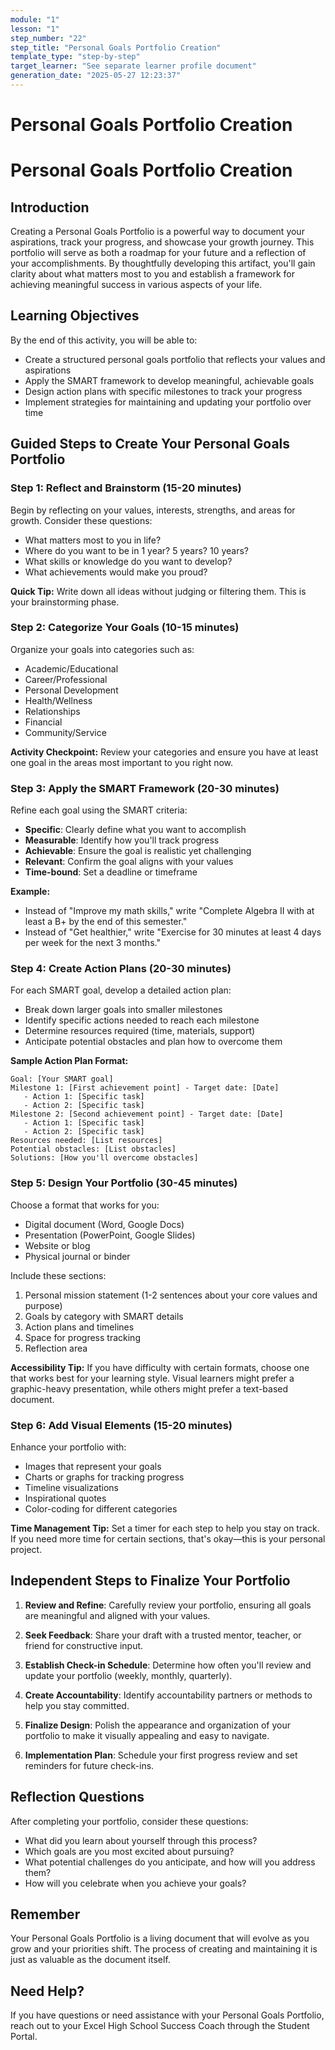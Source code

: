 ```yaml
---
module: "1"
lesson: "1"
step_number: "22"
step_title: "Personal Goals Portfolio Creation"
template_type: "step-by-step"
target_learner: "See separate learner profile document"
generation_date: "2025-05-27 12:23:37"
---
```


# Personal Goals Portfolio Creation

# Personal Goals Portfolio Creation

## Introduction
Creating a Personal Goals Portfolio is a powerful way to document your aspirations, track your progress, and showcase your growth journey. This portfolio will serve as both a roadmap for your future and a reflection of your accomplishments. By thoughtfully developing this artifact, you'll gain clarity about what matters most to you and establish a framework for achieving meaningful success in various aspects of your life.

## Learning Objectives
By the end of this activity, you will be able to:
- Create a structured personal goals portfolio that reflects your values and aspirations
- Apply the SMART framework to develop meaningful, achievable goals
- Design action plans with specific milestones to track your progress
- Implement strategies for maintaining and updating your portfolio over time

## Guided Steps to Create Your Personal Goals Portfolio

### Step 1: Reflect and Brainstorm (15-20 minutes)
Begin by reflecting on your values, interests, strengths, and areas for growth. Consider these questions:
- What matters most to you in life?
- Where do you want to be in 1 year? 5 years? 10 years?
- What skills or knowledge do you want to develop?
- What achievements would make you proud?

**Quick Tip:** Write down all ideas without judging or filtering them. This is your brainstorming phase.

### Step 2: Categorize Your Goals (10-15 minutes)
Organize your goals into categories such as:
- Academic/Educational
- Career/Professional
- Personal Development
- Health/Wellness
- Relationships
- Financial
- Community/Service

**Activity Checkpoint:** Review your categories and ensure you have at least one goal in the areas most important to you right now.

### Step 3: Apply the SMART Framework (20-30 minutes)
Refine each goal using the SMART criteria:
- **Specific**: Clearly define what you want to accomplish
- **Measurable**: Identify how you'll track progress
- **Achievable**: Ensure the goal is realistic yet challenging
- **Relevant**: Confirm the goal aligns with your values
- **Time-bound**: Set a deadline or timeframe

**Example:** 
- Instead of "Improve my math skills," write "Complete Algebra II with at least a B+ by the end of this semester."
- Instead of "Get healthier," write "Exercise for 30 minutes at least 4 days per week for the next 3 months."

### Step 4: Create Action Plans (20-30 minutes)
For each SMART goal, develop a detailed action plan:
- Break down larger goals into smaller milestones
- Identify specific actions needed to reach each milestone
- Determine resources required (time, materials, support)
- Anticipate potential obstacles and plan how to overcome them

**Sample Action Plan Format:**
```
Goal: [Your SMART goal]
Milestone 1: [First achievement point] - Target date: [Date]
   - Action 1: [Specific task]
   - Action 2: [Specific task]
Milestone 2: [Second achievement point] - Target date: [Date]
   - Action 1: [Specific task]
   - Action 2: [Specific task]
Resources needed: [List resources]
Potential obstacles: [List obstacles]
Solutions: [How you'll overcome obstacles]
```

### Step 5: Design Your Portfolio (30-45 minutes)
Choose a format that works for you:
- Digital document (Word, Google Docs)
- Presentation (PowerPoint, Google Slides)
- Website or blog
- Physical journal or binder

Include these sections:
1. Personal mission statement (1-2 sentences about your core values and purpose)
2. Goals by category with SMART details
3. Action plans and timelines
4. Space for progress tracking
5. Reflection area

**Accessibility Tip:** If you have difficulty with certain formats, choose one that works best for your learning style. Visual learners might prefer a graphic-heavy presentation, while others might prefer a text-based document.

### Step 6: Add Visual Elements (15-20 minutes)
Enhance your portfolio with:
- Images that represent your goals
- Charts or graphs for tracking progress
- Timeline visualizations
- Inspirational quotes
- Color-coding for different categories

**Time Management Tip:** Set a timer for each step to help you stay on track. If you need more time for certain sections, that's okay—this is your personal project.

## Independent Steps to Finalize Your Portfolio

1. **Review and Refine**: Carefully review your portfolio, ensuring all goals are meaningful and aligned with your values.

2. **Seek Feedback**: Share your draft with a trusted mentor, teacher, or friend for constructive input.

3. **Establish Check-in Schedule**: Determine how often you'll review and update your portfolio (weekly, monthly, quarterly).

4. **Create Accountability**: Identify accountability partners or methods to help you stay committed.

5. **Finalize Design**: Polish the appearance and organization of your portfolio to make it visually appealing and easy to navigate.

6. **Implementation Plan**: Schedule your first progress review and set reminders for future check-ins.

## Reflection Questions
After completing your portfolio, consider these questions:
- What did you learn about yourself through this process?
- Which goals are you most excited about pursuing?
- What potential challenges do you anticipate, and how will you address them?
- How will you celebrate when you achieve your goals?

## Remember
Your Personal Goals Portfolio is a living document that will evolve as you grow and your priorities shift. The process of creating and maintaining it is just as valuable as the document itself.

## Need Help?
If you have questions or need assistance with your Personal Goals Portfolio, reach out to your Excel High School Success Coach through the Student Portal.